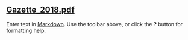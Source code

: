 ## [Gazette_2018.pdf](https://mail.google.com/mail/u/0/?hl=fr&shva=1#search/gazette+N%C2%B020/161ae7b363f67e8f?projector=1&messagePartId=0.1)

Enter text in [Markdown](http://daringfireball.net/projects/markdown/). Use the toolbar above, or click the **?** button for formatting help.
